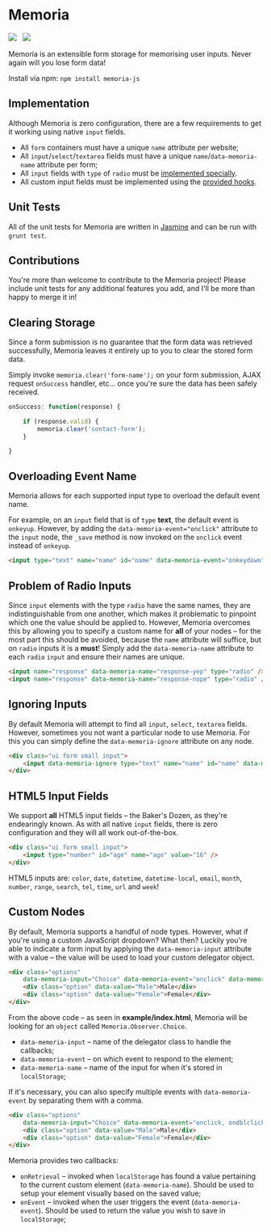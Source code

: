 Memoria
=======

<img src="https://travis-ci.org/Wildhoney/Memoria.png" />
&nbsp;
<img src="https://badge.fury.io/js/memoria-js.png" />

Memoria is an extensible form storage for memorising user inputs. Never again will you lose form data!

Install via npm: `npm install memoria-js`

Implementation
-------

Although Memoria is zero configuration, there are a few requirements to get it working using native `input` fields.

 * All `form` containers must have a unique `name` attribute per website;
 * All `input`/`select`/`textarea` fields must have a unique `name`/`data-memoria-name` attribute per form;
 * All `input` fields with `type` of `radio` must be <a href="https://github.com/Wildhoney/Memoria#problem-of-radio-inputs">implemented specially</a>.
 * All custom input fields must be implemented using the <a href="https://github.com/Wildhoney/Memoria#custom-nodes">provided hooks</a>.

Unit Tests
-------

All of the unit tests for Memoria are written in <a href="http://pivotal.github.io/jasmine/" target="_blank">Jasmine</a> and can be run with `grunt test`.

Contributions
-------

You're more than welcome to contribute to the Memoria project! Please include unit tests for any additional features you add, and I'll be more than happy to merge it in!

Clearing Storage
-------

Since a form submission is no guarantee that the form data was retrieved successfully, Memoria leaves it entirely up to you to clear the stored form data.

Simply invoke `memoria.clear('form-name');` on your form submission, AJAX request `onSuccess` handler, etc... once you're sure the data has been safely received.

```javascript
onSuccess: function(response) {

    if (response.valid) {
        memoria.clear('contact-form');
    }

}
```

Overloading Event Name
-------

Memoria allows for each supported input type to overload the default event name.

For example, on an `input` field that is of `type` <strong>text</strong>, the default event is `onkeyup`. However, by adding the `data-memoria-event="onclick"` attribute to the `input` node, the `_save` method is now invoked on the `onclick` event instead of `onkeyup`.

```html
<input type="text" name="name" id="name" data-memoria-event="onkeydown" />
```

Problem of Radio Inputs
-------

Since `input` elements with the type `radio` have the same names, they are indistinguishable from one another, which makes it problematic to pinpoint which one the value should be applied to. However, Memoria overcomes this by allowing you to specify a custom name for <strong>all</strong> of your nodes &ndash; for the most part this should be avoided, because the `name` attribute will suffice, but on `radio` inputs it is a <strong>must</strong>! Simply add the `data-memoria-name` attribute to each `radio` `input` and ensure their names are unique.

```html
<input name="response" data-memoria-name="response-yep" type="radio" />
<input name="response" data-memoria-name="response-nope" type="radio" />
```

Ignoring Inputs
-------

By default Memoria will attempt to find all `input`, `select`, `textarea` fields. However, sometimes you not want a particular node to use Memoria. For this you can simply define the `data-memoria-ignore` attribute on any node.

```html
<div class="ui form small input">
    <input data-memoria-ignore type="text" name="name" id="name" data-memoria-event="onkeyup" />
</div>
```

HTML5 Input Fields
-------

We support <strong>all</strong> HTML5 input fields &ndash; the Baker's Dozen, as they're endearingly known. As with all native `input` fields, there is zero configuration and they will all work out-of-the-box.

```html
<div class="ui form small input">
    <input type="number" id="age" name="age" value="16" />
</div>
```

HTML5 inputs are: `color`, `date`, `datetime`, `datetime-local`, `email`, `month`, `number`, `range`, `search`, `tel`, `time`, `url` and `week`!

Custom Nodes
-------

By default, Memoria supports a handful of node types. However, what if you're using a custom JavaScript dropdown? What then? Luckily you're able to indicate a form input by applying the `data-memoria-input` attribute with a value &ndash; the value will be used to load your custom delegator object.

```html
<div class="options"
    data-memoria-input="Choice" data-memoria-event="onclick" data-memoria-name="gender">
    <div class="option" data-value="Male">Male</div>
    <div class="option" data-value="Female">Female</div>
</div>
```

From the above code &ndash; as seen in <strong>example/index.html</strong>, Memoria will be looking for an `object` called `Memoria.Observer.Choice`.

 * `data-memoria-input` &ndash; name of the delegator class to handle the callbacks;
 * `data-memoria-event` &ndash; on which event to respond to the element;
 * `data-memoria-name` &ndash; name of the input for when it's stored in `localStorage`;

If it's necessary, you can also specify multiple events with `data-memoria-event` by separating them with a comma.

```html
<div class="options"
    data-memoria-input="Choice" data-memoria-event="onclick, ondblclick" data-memoria-name="gender">
    <div class="option" data-value="Male">Male</div>
    <div class="option" data-value="Female">Female</div>
</div>
```

Memoria provides two callbacks:

 * `onRetrieval` &ndash; invoked when `localStorage` has found a value pertaining to the current custom element (`data-memoria-name`). Should be used to setup your element visually based on the saved value;
 * `onEvent` &ndash; invoked when the user triggers the event (`data-memoria-event`). Should be used to return the value you wish to save in `localStorage`;